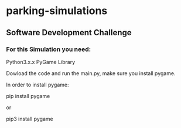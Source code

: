 # parking-simulations
## Software Development Challenge
### For this Simulation you need:
  Python3.x.x
  PyGame Library
  
 Dowload the code and run the main.py, make sure you install pygame.
 
 In order to install pygame:
 
 pip install pygame
 
or

pip3 install pygame
